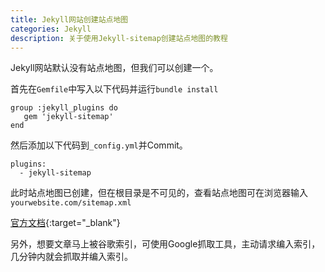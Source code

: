 ```yaml
---
title: Jekyll网站创建站点地图
categories: Jekyll
description: 关于使用Jekyll-sitemap创建站点地图的教程
---
```


Jekyll网站默认没有站点地图，但我们可以创建一个。

首先在`Gemfile`中写入以下代码并运行`bundle install`

```text
group :jekyll_plugins do
   gem 'jekyll-sitemap'
end
```

然后添加以下代码到`_config.yml`并Commit。

```text
plugins: 
  - jekyll-sitemap
```

此时站点地图已创建，但在根目录是不可见的，查看站点地图可在浏览器输入`yourwebsite.com/sitemap.xml`

[官方文档](https://github.com/jekyll/jekyll-sitemap){:target="_blank"}

另外，想要文章马上被谷歌索引，可使用Google抓取工具，主动请求编入索引，几分钟内就会抓取并编入索引。